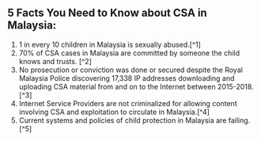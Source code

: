 ---
---


## 5 Facts You Need to Know about CSA in Malaysia:
  
1.  1 in every 10 children in Malaysia is sexually abused.[^1]
2.  70% of CSA cases in Malaysia are committed by someone the child knows and trusts. [^2]
3.  No prosecution or conviction was done or secured despite the Royal Malaysia Police discovering 17,338 IP addresses downloading and uploading CSA material from and on to the Internet between 2015-2018.[^3]
4.  Internet Service Providers are not criminalized for allowing content involving CSA and exploitation to circulate in Malaysia.[^4]
5.  Current systems and policies of child protection in Malaysia are failing.[^5]
